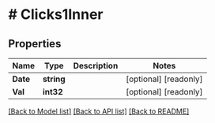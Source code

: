 # # Clicks1Inner


## Properties 


Name | Type | Description | Notes
------------ | ------------- | ------------- | -------------
**Date**| **string** |   | [optional] [readonly]
**Val**| **int32** |   | [optional] [readonly]


[[Back to Model list]](../../README.md#models) [[Back to API list]](../../README.md#endpoints) [[Back to README]](../../README.md)

